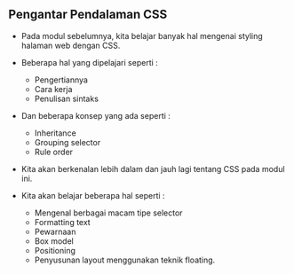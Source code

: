 ## Pengantar Pendalaman CSS

- Pada modul sebelumnya, kita belajar banyak hal mengenai styling halaman web dengan CSS.
- Beberapa hal yang dipelajari seperti :
  - Pengertiannya
  - Cara kerja
  - Penulisan sintaks
- Dan beberapa konsep yang ada seperti :

  - Inheritance
  - Grouping selector
  - Rule order

- Kita akan berkenalan lebih dalam dan jauh lagi tentang CSS pada modul ini.
- Kita akan belajar beberapa hal seperti :
  - Mengenal berbagai macam tipe selector
  - Formatting text
  - Pewarnaan
  - Box model
  - Positioning
  - Penyusunan layout menggunakan teknik floating.

